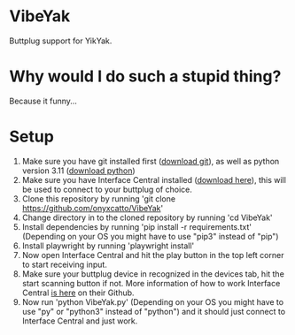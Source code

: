 # VibeYak
Buttplug support for YikYak. 

# Why would I do such a stupid thing?
Because it funny...

# Setup
1. Make sure you have git installed first ([download git](https://git-scm.com/downloads)), as well as python version 3.11 ([download python](https://www.python.org/downloads/release/python-3110/))
2. Make sure you have Interface Central installed ([download here]([url](https://intiface.com/central/))), this will be used to connect to your buttplug of choice. 
3. Clone this repository by running 'git clone https://github.com/onyxcatto/VibeYak'
4. Change directory in to the cloned repository by running 'cd VibeYak'
5. Install dependencies by running 'pip install -r requirements.txt' (Depending on your OS you might have to use "pip3" instead of "pip")
6. Install playwright by running 'playwright install'
7. Now open Interface Central and hit the play button in the top left corner to start receiving input.
8. Make sure your buttplug device in recognized in the devices tab, hit the start scanning button if not. More information of how to work Interface Central [is here](https://github.com/intiface/intiface-central) on their Github. 
9. Now run 'python VibeYak.py' (Depending on your OS you might have to use "py" or "python3" instead of "python") and it should just connect to Interface Central and just work. 
